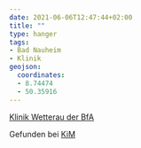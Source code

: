 ```yaml
---
date: 2021-06-06T12:47:44+02:00
title: ""
type: hanger
tags:
- Bad Nauheim
- Klinik
geojson:
  coordinates:
  - 8.74474
  - 50.35916
---
```


[Klinik Wetterau der BfA](https://wetterau.deutsche-rentenversicherung-reha-zentren.de/)

<div class="source">Gefunden bei <a href="https://www.neue-arbeit-brockensammlung.de/geschaefte/zweigstelle-kim/">KiM</a></div>
